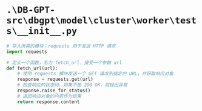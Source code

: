 # `.\DB-GPT-src\dbgpt\model\cluster\worker\tests\__init__.py`

```py
# 导入所需的模块：requests 用于发送 HTTP 请求
import requests

# 定义一个函数，名为 fetch_url，接受一个参数 url
def fetch_url(url):
    # 使用 requests 模块发送一个 GET 请求到指定的 URL，并获取响应对象
    response = requests.get(url)
    # 检查响应的状态码，如果不是 200 OK，则抛出异常
    response.raise_for_status()
    # 返回响应对象的内容作为结果
    return response.content
```